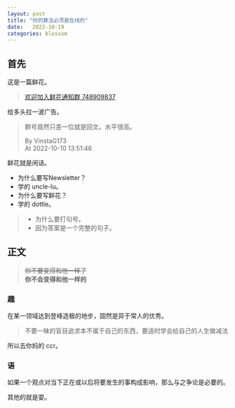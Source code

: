 ```yaml
---
layout: post
title: "你的算法必须是在线的"
date:   2022-10-19
categories: blossom
---
```


## 首先

这是一篇鲜花。

> [欢迎加入鲜花通知群 748909837](https://www.luogu.com.cn/blog/dottle/post-10-yue-8-ri-xian-hua)

给多头拉一波广告。

> 群号竟然只差一位就是回文。水平很高。  
> 
> By VinstaG173  
> At 2022-10-10 13:51:46

鲜花就是闲话。

* 为什么要写Newsletter？
* 学的 uncle-lu。
* 为什么要写鲜花？
* 学的 dottle。

> * 为什么要打句号。
> * 因为答案是一个完整的句子。

## 正文

> ~~你不要变得和他一样了~~  
> **你不会变得和他一样的**

### 趣

在某一领域达到登峰造极的地步，固然是异于常人的优秀。

> 不要一昧的盲目追求本不属于自己的东西，要适时学会给自己的人生做减法

所以去你妈的 ccr。

### 语

如果一个观点对当下正在或以后将要发生的事构成影响，那么与之争论是必要的。

其他的就是耍。
